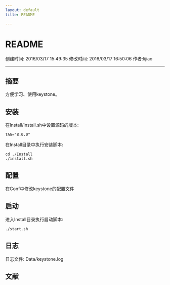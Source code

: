 ```yaml
---
layout: default
title: README

---
```


# README
创建时间: 2016/03/17 15:49:35  修改时间: 2016/03/17 16:50:06 作者:lijiao

----

## 摘要

方便学习、使用keystone。

## 安装 

在Install/install.sh中设置源码的版本:

	TAG="8.0.0"

在Install目录中执行安装脚本:

	cd ./Install
	./install.sh

## 配置

在Conf中修改keystone的配置文件

## 启动

进入Install目录执行启动脚本:

	./start.sh

## 日志

日志文件: Data/keystone.log

## 文献
